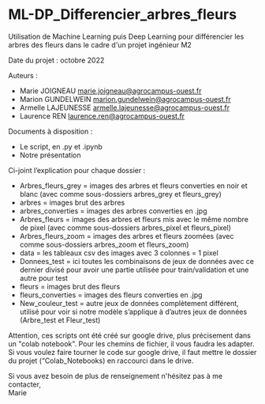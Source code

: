 # ML-DP_Differencier_arbres_fleurs
Utilisation de Machine Learning puis Deep Learning pour différencier les arbres des fleurs dans le cadre d'un projet ingénieur M2  

Date du projet : octobre 2022  

Auteurs :  
- Marie JOIGNEAU marie.joigneau@agrocampus-ouest.fr  
- Marion GUNDELWEIN marion.gundelwein@agrocampus-ouest.fr  
- Armelle LAJEUNESSE armelle.lajeunesse@agrocampus-ouest.fr  
- Laurence REN laurence.ren@agrocampus-ouest.fr

Documents à disposition :
- Le script, en .py et .ipynb  
- Notre présentation  

Ci-joint l’explication pour chaque dossier :
-	Arbres_fleurs_grey = images des arbres et fleurs converties en noir et blanc (avec comme sous-dossiers arbres_grey et fleurs_grey)
-	arbres = images brut des arbres
-	arbres_converties = images des arbres converties en .jpg
-	Arbres_fleurs = images des arbres et fleurs mis avec le même nombre de pixel (avec comme sous-dossiers arbres_pixel et fleurs_pixel)
-	Arbres_fleurs_zoom =  images des arbres et fleurs zoomées (avec comme sous-dossiers arbres_zoom et fleurs_zoom)
-	data = les tableaux csv des images avec 3 colonnes = 1 pixel
-	Donnees_test = ici toutes les combinaisons de jeux de données avec ce dernier divisé pour avoir une partie utilisée pour train/validation et une autre pour test
-	fleurs = images brut des fleurs
-	fleurs_converties = images des fleurs converties en .jpg
-	New_couleur_test = autre jeux de données complètement différent, utilisé pour voir si notre modèle s’applique à d’autres jeux de données (Arbre_test et Fleur_test)

Attention, ces scripts ont été créé sur google drive, plus précisement dans un "colab notebook". Pour les chemins de fichier, il vous faudra les adapter. Si vous voulez faire tourner le code sur google drive, il faut mettre le dossier du projet (“Colab_Notebooks) en raccourci dans le drive. 

Si vous avez besoin de plus de renseignement n'hésitez pas à me contacter,  
Marie
